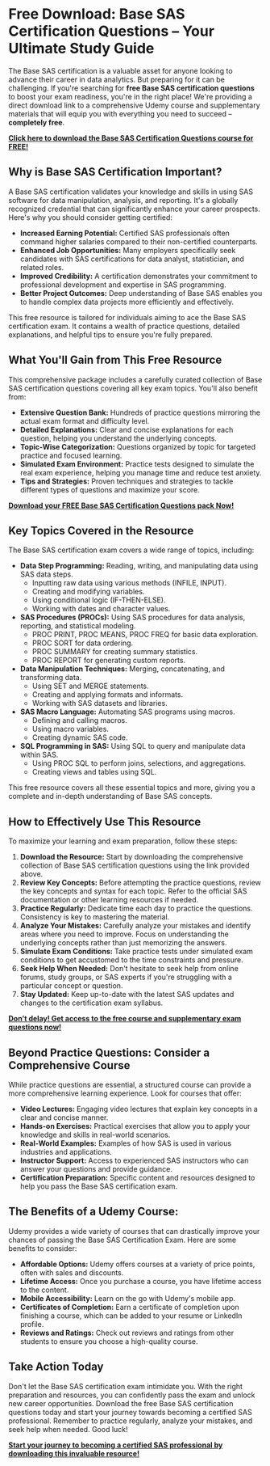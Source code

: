 # Free Download: Base SAS Certification Questions – Your Ultimate Study Guide

The Base SAS certification is a valuable asset for anyone looking to advance their career in data analytics. But preparing for it can be challenging. If you're searching for **free Base SAS certification questions** to boost your exam readiness, you're in the right place!  We're providing a direct download link to a comprehensive Udemy course and supplementary materials that will equip you with everything you need to succeed – **completely free**.

[**Click here to download the Base SAS Certification Questions course for FREE!**](https://udemywork.com/base-sas-certification-questions)

## Why is Base SAS Certification Important?

A Base SAS certification validates your knowledge and skills in using SAS software for data manipulation, analysis, and reporting. It's a globally recognized credential that can significantly enhance your career prospects. Here's why you should consider getting certified:

*   **Increased Earning Potential:** Certified SAS professionals often command higher salaries compared to their non-certified counterparts.
*   **Enhanced Job Opportunities:** Many employers specifically seek candidates with SAS certifications for data analyst, statistician, and related roles.
*   **Improved Credibility:** A certification demonstrates your commitment to professional development and expertise in SAS programming.
*   **Better Project Outcomes:** Deep understanding of Base SAS enables you to handle complex data projects more efficiently and effectively.

This free resource is tailored for individuals aiming to ace the Base SAS certification exam. It contains a wealth of practice questions, detailed explanations, and helpful tips to ensure you're fully prepared.

## What You'll Gain from This Free Resource

This comprehensive package includes a carefully curated collection of Base SAS certification questions covering all key exam topics. You'll also benefit from:

*   **Extensive Question Bank:** Hundreds of practice questions mirroring the actual exam format and difficulty level.
*   **Detailed Explanations:** Clear and concise explanations for each question, helping you understand the underlying concepts.
*   **Topic-Wise Categorization:** Questions organized by topic for targeted practice and focused learning.
*   **Simulated Exam Environment:** Practice tests designed to simulate the real exam experience, helping you manage time and reduce test anxiety.
*   **Tips and Strategies:** Proven techniques and strategies to tackle different types of questions and maximize your score.

[**Download your FREE Base SAS Certification Questions pack Now!**](https://udemywork.com/base-sas-certification-questions)

## Key Topics Covered in the Resource

The Base SAS certification exam covers a wide range of topics, including:

*   **Data Step Programming:** Reading, writing, and manipulating data using SAS data steps.
    *   Inputting raw data using various methods (INFILE, INPUT).
    *   Creating and modifying variables.
    *   Using conditional logic (IF-THEN-ELSE).
    *   Working with dates and character values.
*   **SAS Procedures (PROCs):** Using SAS procedures for data analysis, reporting, and statistical modeling.
    *   PROC PRINT, PROC MEANS, PROC FREQ for basic data exploration.
    *   PROC SORT for data ordering.
    *   PROC SUMMARY for creating summary statistics.
    *   PROC REPORT for generating custom reports.
*   **Data Manipulation Techniques:** Merging, concatenating, and transforming data.
    *   Using SET and MERGE statements.
    *   Creating and applying formats and informats.
    *   Working with SAS datasets and libraries.
*   **SAS Macro Language:** Automating SAS programs using macros.
    *   Defining and calling macros.
    *   Using macro variables.
    *   Creating dynamic SAS code.
*   **SQL Programming in SAS:** Using SQL to query and manipulate data within SAS.
    *   Using PROC SQL to perform joins, selections, and aggregations.
    *   Creating views and tables using SQL.

This free resource covers all these essential topics and more, giving you a complete and in-depth understanding of Base SAS concepts.

## How to Effectively Use This Resource

To maximize your learning and exam preparation, follow these steps:

1.  **Download the Resource:** Start by downloading the comprehensive collection of Base SAS certification questions using the link provided above.
2.  **Review Key Concepts:** Before attempting the practice questions, review the key concepts and syntax for each topic. Refer to the official SAS documentation or other learning resources if needed.
3.  **Practice Regularly:** Dedicate time each day to practice the questions. Consistency is key to mastering the material.
4.  **Analyze Your Mistakes:** Carefully analyze your mistakes and identify areas where you need to improve. Focus on understanding the underlying concepts rather than just memorizing the answers.
5.  **Simulate Exam Conditions:** Take practice tests under simulated exam conditions to get accustomed to the time constraints and pressure.
6.  **Seek Help When Needed:** Don't hesitate to seek help from online forums, study groups, or SAS experts if you're struggling with a particular concept or question.
7.  **Stay Updated:** Keep up-to-date with the latest SAS updates and changes to the certification exam syllabus.

[**Don’t delay! Get access to the free course and supplementary exam questions now!**](https://udemywork.com/base-sas-certification-questions)

## Beyond Practice Questions: Consider a Comprehensive Course

While practice questions are essential, a structured course can provide a more comprehensive learning experience. Look for courses that offer:

*   **Video Lectures:** Engaging video lectures that explain key concepts in a clear and concise manner.
*   **Hands-on Exercises:** Practical exercises that allow you to apply your knowledge and skills in real-world scenarios.
*   **Real-World Examples:** Examples of how SAS is used in various industries and applications.
*   **Instructor Support:** Access to experienced SAS instructors who can answer your questions and provide guidance.
*   **Certification Preparation:** Specific content and resources designed to help you pass the Base SAS certification exam.

## The Benefits of a Udemy Course:

Udemy provides a wide variety of courses that can drastically improve your chances of passing the Base SAS Certification Exam. Here are some benefits to consider:

*   **Affordable Options:** Udemy offers courses at a variety of price points, often with sales and discounts.
*   **Lifetime Access:** Once you purchase a course, you have lifetime access to the content.
*   **Mobile Accessibility:** Learn on the go with Udemy's mobile app.
*   **Certificates of Completion:** Earn a certificate of completion upon finishing a course, which can be added to your resume or LinkedIn profile.
*   **Reviews and Ratings:** Check out reviews and ratings from other students to ensure you choose a high-quality course.

## Take Action Today

Don't let the Base SAS certification exam intimidate you. With the right preparation and resources, you can confidently pass the exam and unlock new career opportunities. Download the free Base SAS certification questions today and start your journey towards becoming a certified SAS professional. Remember to practice regularly, analyze your mistakes, and seek help when needed. Good luck!

[**Start your journey to becoming a certified SAS professional by downloading this invaluable resource!**](https://udemywork.com/base-sas-certification-questions)
